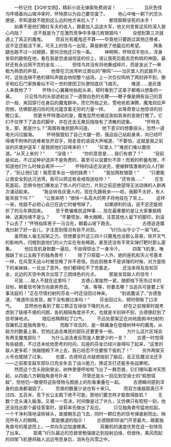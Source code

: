　　一秒记住【3Q中文网】，精彩小说无弹窗免费阅读！
　　……
　　当灰色怪鸟呼啸着向山坡冲来时，怀特原以为自己要完蛋了。
　　他心中唯一剩下的念头便是，早知道就不跑到这么远的地方来拉人了！
　　都怪那群该死的水手！
　　如果不是他们眼红车夫的收入，跟着加入运送大军，他又何苦冒这风险深入狼心内陆？
　　还不就是为了在激烈竞争中多赚几枚银狼吗！
　　没想到第三次就遇上了真正的魔鬼。
　　而且光有魔鬼还不算——毕竟他只要跑过其他迁移者，说不定还能活下来，可天上的怪鸟一出现，算是断绝了他最后的希望。
　　两条腿也跑不过一对翅膀，更何况他还只有一条。
　　神明啊，怀特双手抱头，浑身发软的跪倒在地，看在我是您虔诚信徒的份上，请让我死后能去您构筑的神国，最好还有永远用不完的金龙……
　　但怪鸟并没有将他撕成碎片，而是发出了一串极为熟悉的声音。
　　他曾在沉池湾听过类似的“嘶鸣”——当灰堡人的武器开火时，这些连绵不绝的啸叫声就会响彻整个战场，上一次仅仅鸣响了两刻钟不到，獠牙和红石门家族看似不可一世的使团卫队便彻底灰飞烟灭。
　　难道……是灰堡人来救他了？
　　怀特小心翼翼地抬起头来，顿时看到了这辈子都难以想象的一幕。
　　只见怪鸟的头部迸射出了一道银白色的光鞭——鞭子像是拥有自己的意识一般，来回穿行在身后的魔鬼群中。而它所指之处，雪地宛若沸腾，魔鬼则应声而倒，仿佛那道闪烁的亮光蕴含着无穷的力量一样。
　　此等奇景让他惊讶的目瞪口呆。
　　但更令怀特激动的是，魔鬼显然也被这突如其来的变故打懵了。它们不仅停下了追击的脚步，并在还击无果后隐隐有了溃散的迹象。
　　“怀特先生，那、那是什么？”周围有难民颤声问道。
　　他下意识的想要摇头，忽然一道电光闪过脑海。
　　怀特狠狠掐了自己大腿一把，强迫自己站起身来，向已经吓得魂不附体的逃难者张开双手，用走音的语调大声喊道，“不要怕，这就是我之前说的灰堡护送军！是我把他们召唤来的！”
　　“灰堡人？”难民们难以置信道。“从天上来的？”
　　“没错！”
　　“你的意思是……我们有救了？”
　　“目前是如此，不过这种护送并不是免费的，甚至可以说要价不菲！而我的积蓄有限，不知道他们什么时候会离开——”
　　怀特的话还没说完，便被群情激奋的众人打断了，“别让他们走！我愿意多出一倍的路费！”
　　“我加两枚银狼！”
　　“只要能让我安全到达沉池湾，我可以把这枚金戒指送给你！”
　　“还有我……”
　　在生死面前，恐惧令他们爆发出了惊人的行动力，片刻之前还绝望得无法动弹的人群再次涌动起来。
　　“我会转告灰堡人的，现在先跟我来——呃，我脚不太好，有人能背我下吗？”
　　“让我来吧！”很快一名高大的男子将他挂在了背上。
　　这样一来，他就不必担心自己在逃亡时被甩掉了。
　　如果顺利的话，说不定还能把折了的马车换回来。
　　至于欺骗难民这种事……现在最重要的是让大家重振精神、逃离险境不是么？
　　“不要慌张，睁大眼睛，注意其他人留下的脚印，别滚下山去了！”怀特指挥男子一马当先，朝着山坡下跑去。
　　……
　　古德追逐魔鬼扫射了好一会儿，才注意到情况有些不对劲。
　　飞行队似乎少了一架飞机。
　　虽然敌人毫无招架之力，但想要全歼这三四十只魔鬼也没那么容易，除开天气的影响外，归根到底他们的火力实在有些稀疏，甚至还没有平常实弹打靶时那么密集。
　　他拉高机身默数一遍后，不由得惊出了一身冷汗。
　　四架飞机里，唯独缺了长公主殿下的独角兽号！
　　除了只搭载一人外，她的座机和天火号基本一样，在风雪天战斗时被忽略了并不奇怪。但此刻根本不是讲理的时候，对方是陛下的亲妹妹，一旦出了意外，他们都得吃不了兜着走。
　　还没来得及告知芬金，北边的天空中再次出现了三团绿色的光点。
　　那是发现敌人的信号！
　　可是……敌人不就在这里吗？
　　古德心里陡然一紧，随即抛下死伤过半的目标，朝着信号弹方向直奔而去。
　　“诶，等等，你要去哪？当逃兵可是要上军事法庭的！”正在尽情扫射的芬金一时还没回过神来。
　　“别说蠢话了，”古德急道，“难道你没发现，殿下没有跟过来吗！”
　　芬金回过头，顿时倒吸了口凉气。
　　显然他也看到了那三颗正在徐徐下降的光点。
　　好在之前搜索时就考虑到了联络不便的问题，各机相隔角度并不大，也就是半刻钟不到，古德便赶到了信号弹地点。
　　随后他稍稍松了口气。
　　不远处那架正在向地面俯冲扫射的双翼机正是独角兽号。
　　而殿下攻击的，是一群藏身在低矮树林中的魔鬼，从敌方的数量上看，恐怕比追击难民的部队还要更多一些。
　　为什么这片区域会有两支魔鬼部队？
　　为什么追击者反而是人数更少的一支？
　　古德一时觉得有些疑惑，不过还未给他思考的时间，后座的芬金已经兴奋得叫了起来，“这里的敌人更多耶！快跟随殿下冲上去，我已经忍不住要按下扳机了！”
　　另外两架天火号也尾随了过来。
　　也罢，古德将这点疑惑抛到了脑后，反正狂魔没法还手——之前那支敌军部队已完全失去了战斗能力，换这支打还能多些战果呢。
　　然而这个念头刚刚冒出，树林里便呼啦啦飞出了一群恐兽，它们嚎叫着冲天而起，从四面八方朝独角兽号扑来！
　　尽管还是头一回见到空骑士的“假想宿敌”，但他仍一眼便将这些怪物与图册上的形象重叠在一起。
　　古德瞬间感到浑身的血液都凝固了。
　　恐兽的数量少说也有十来只。
　　而双方接敌距离已不过四、五百米，丢下长公主殿下绝不可能，那他们要怎样才能取得胜机？
　　无数个念头涌入脑海，又被一一否决，时间像是过了许久，又仿佛只有短短一刻，他还没找出那个最佳答案时，提莉率先做出了反应。
　　只见独角兽号猛地拉起，一个干净利落地滚转掉头，直接朝东边飞去，同时一颗红色的信号弹直射而出，映亮所有人的眼睛。
　　那是撤退的指示！
　　古德随即将油门开至最大，跟着独角兽号的尾迹而上，一并向东边加速撤离。
　　双翼机的速度优势在这一刻体现了出来。
　　距离飞行队最近的恐兽曾勉强接近到投射边缘，但很快，乘风而起的四架飞机便将敌人远远甩至身后，消失在风雪之中。